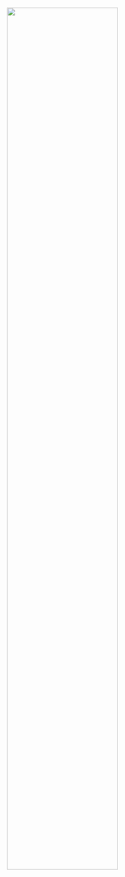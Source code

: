 <img src="https://i.ibb.co/SVXcWV5/riasmnt.png" width="71%" align="left" hspace="20" vspace="20">


 

